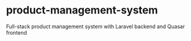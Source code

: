 # product-management-system
Full-stack product management system with Laravel backend and Quasar frontend

